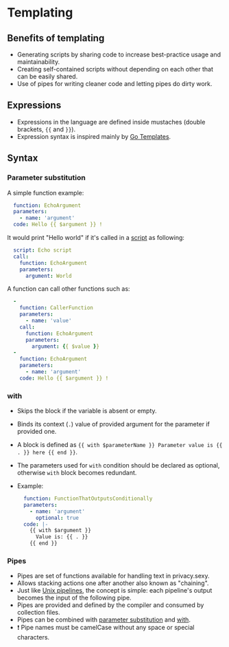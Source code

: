# Templating

## Benefits of templating

- Generating scripts by sharing code to increase best-practice usage and maintainability.
- Creating self-contained scripts without depending on each other that can be easily shared.
- Use of pipes for writing cleaner code and letting pipes do dirty work.

## Expressions

- Expressions in the language are defined inside mustaches (double brackets, `{{` and `}}`).
- Expression syntax is inspired mainly by [Go Templates](https://pkg.go.dev/text/template).

## Syntax

### Parameter substitution

A simple function example:

```yaml
  function: EchoArgument
  parameters:
    - name: 'argument'
  code: Hello {{ $argument }} !
```

It would print "Hello world" if it's called in a [script](./collection-files.md#script) as following:

```yaml
  script: Echo script
  call:
    function: EchoArgument
    parameters:
      argument: World
```

A function can call other functions such as:

```yaml
  - 
    function: CallerFunction
    parameters:
      - name: 'value'
    call:
      function: EchoArgument
      parameters:
        argument: {{ $value }}
  -
    function: EchoArgument
    parameters:
      - name: 'argument'
    code: Hello {{ $argument }} !
```

### with

- Skips the block if the variable is absent or empty.
- Binds its context (`.`) value of provided argument for the parameter if provided one.
- A block is defined as `{{ with $parameterName }} Parameter value is {{ . }} here {{ end }}`.
- The parameters used for `with` condition should be declared as optional, otherwise `with` block becomes redundant.
- Example:

  ```yaml
    function: FunctionThatOutputsConditionally
    parameters:
      - name: 'argument'
        optional: true
    code: |- 
      {{ with $argument }}
        Value is: {{ . }}
      {{ end }}
  ```

### Pipes

- Pipes are set of functions available for handling text in privacy.sexy.
- Allows stacking actions one after another also known as "chaining".
- Just like [Unix pipelines](https://en.wikipedia.org/wiki/Pipeline_(Unix)), the concept is simple: each pipeline's output becomes the input of the following pipe.
- Pipes are provided and defined by the compiler and consumed by collection files.
- Pipes can be combined with [parameter substitution](#parameter-substitution) and [with](#with).
- ❗ Pipe names must be camelCase without any space or special characters.
